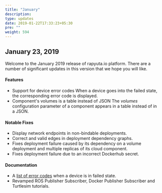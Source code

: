 ```yaml
---
title: "January"
description:
type: updates
date: 2019-01-22T17:33:23+05:30
pre: ""
weight: 594
---
```

## January 23, 2019
Welcome to the January 2019 release of rapyuta.io platform. There are a
number of significant updates in this version that we hope you will like.

#### Features
* Support for device error codes
  When a device goes into the failed state, the corresponding error code is displayed.
* Component's volumes is a table instead of JSON
  The *volumes* configuration parameter of a component appears in a table instead of in a JSON.

#### Notable Fixes
* Display network endpoints in non-bindable deployments.
* Correct and valid edges in deployment dependency graphs.
* Fixes deployment failure caused by its dependency on a volume deployment and multiple replicas of its cloud component.
* Fixes deployment failure due to an incorrect Dockerhub secret. 

#### Documentation
* A [list of error codes](/getting-started/add-new-device/device-failed-error-codes) when a device is in failed state.
* Revamped ROS Publisher Subscriber, Docker Publisher Subscriber and Turtlesim tutorials.